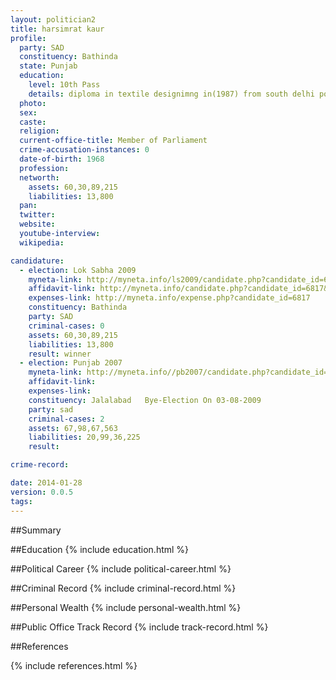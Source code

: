 ```yaml
---
layout: politician2
title: harsimrat kaur
profile: 
  party: SAD
  constituency: Bathinda
  state: Punjab
  education: 
    level: 10th Pass
    details: diploma in textile designimng in(1987) from south delhi poly.
  photo: 
  sex: 
  caste: 
  religion: 
  current-office-title: Member of Parliament
  crime-accusation-instances: 0
  date-of-birth: 1968
  profession: 
  networth: 
    assets: 60,30,89,215
    liabilities: 13,800
  pan: 
  twitter: 
  website: 
  youtube-interview: 
  wikipedia: 

candidature: 
  - election: Lok Sabha 2009
    myneta-link: http://myneta.info/ls2009/candidate.php?candidate_id=6817
    affidavit-link: http://myneta.info/candidate.php?candidate_id=6817&scan=original
    expenses-link: http://myneta.info/expense.php?candidate_id=6817
    constituency: Bathinda 
    party: SAD
    criminal-cases: 0
    assets: 60,30,89,215
    liabilities: 13,800
    result: winner 
  - election: Punjab 2007
    myneta-link: http://myneta.info//pb2007/candidate.php?candidate_id=475
    affidavit-link: 
    expenses-link: 
    constituency: Jalalabad   Bye-Election On 03-08-2009 
    party: sad
    criminal-cases: 2
    assets: 67,98,67,563
    liabilities: 20,99,36,225
    result:  

crime-record: 

date: 2014-01-28
version: 0.0.5
tags: 
---
```

##Summary


##Education
{% include education.html %}


##Political Career
{% include political-career.html %}


##Criminal Record
{% include criminal-record.html %}


##Personal Wealth
{% include personal-wealth.html %}


##Public Office Track Record
{% include track-record.html %}


##References


{% include references.html %}